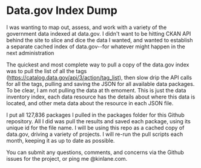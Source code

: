 # Data.gov Index Dump
I was wanting to map out, assess, and work with a variety of the government data indexed at data.gov. I didn't want to be hitting CKAN API behind the site to slice and dice the data I wanted, and wanted to establish a separate cached index of data.gov--for whatever might happen in the next administration

The quickest and most complete way to pull a copy of the data.gov index was to pull the list of all the tags (https://catalog.data.gov/api/3/action/tag_list), then slow drip the API calls for all the tags, pulling and saving the JSON for all available data packages. To be clear, I am not pulling the data at th emoment. This is just the data inventory index, each data resource has the details about where this data is located, and other meta data about the resource in each JSON file.

I put all 127,836 packages I pulled in the packages folder for this Github repository. All I did was pull the results and saved each package, using its unique id for the file name. I will be using this repo as a cached copy of data.gov, driving a variety of projects. I will re-run the pull scripts each month, keeping it as up to date as possible.

You can submit any questions, comments, and concerns via the Github issues for the project, or ping me @kinlane.com.

